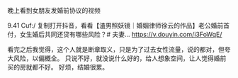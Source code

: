 晚上看到女朋友发婚前协议的视频

9.41 Cuf:/ 复制打开抖音，看看【渣男照妖镜｜婚姻律师徐云的作品】老公婚前首付，女生婚后共同还贷有哪些风险？# 夫妻... https://v.douyin.com/i3FoWqE/

看完之后我觉得，这个人就是断章取义，只是为了过去女性流量，说的都对，但夸大风险，以偏概全。
只说不好，就没说什么好的，给人想象空间，让人觉得婚前买的房就都不好。
好烦，结婚很累。


